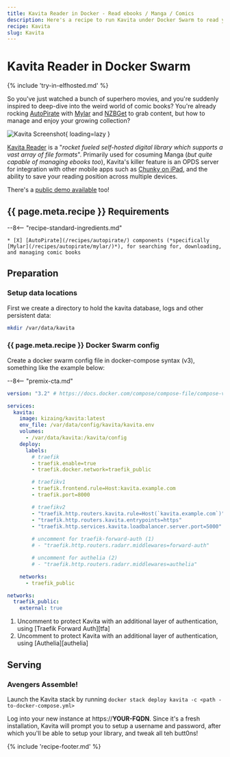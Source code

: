 ```yaml
---
title: Kavita Reader in Docker - Read ebooks / Manga / Comics
description: Here's a recipe to run Kavita under Docker Swarm to read your comics / manga / ebooks
recipe: Kavita
slug: Kavita
---
```


# Kavita Reader in Docker Swarm

{% include 'try-in-elfhosted.md' %}

So you've just watched a bunch of superhero movies, and you're suddenly inspired to deep-dive into the weird world of comic books? You're already rocking [AutoPirate](/recipes/autopirate/) with [Mylar](/recipes/autopirate/mylar/) and [NZBGet](/recipes/autopirate/nzbget/) to grab content, but how to manage and enjoy your growing collection?

![Kavita Screenshot](/images/kavita.png){ loading=lazy }

[Kavita Reader](https://www.kavitareader.com) is a "*rocket fueled self-hosted digital library which supports a vast array of file formats*". Primarily used for cosuming Manga (*but quite capable of managing ebooks too*), Kavita's killer feature is an OPDS server for integration with other mobile apps such as [Chunky on iPad](https://apps.apple.com/us/app/chunky-comic-reader/id663567628), and the ability to save your reading position across multiple devices.

There's a [public demo available](https://www.kavitareader.com/#demo) too!

## {{ page.meta.recipe }} Requirements

--8<-- "recipe-standard-ingredients.md"

    * [X] [AutoPirate](/recipes/autopirate/) components (*specifically [Mylar](/recipes/autopirate/mylar/)*), for searching for, downloading, and managing comic books

## Preparation

### Setup data locations

First we create a directory to hold the kavita database, logs and other persistent data:

```bash
mkdir /var/data/kavita
```

### {{ page.meta.recipe }} Docker Swarm config

Create a docker swarm config file in docker-compose syntax (v3), something like the example below:

--8<-- "premix-cta.md"

```yaml title="/var/data/config/kavita.yml"
version: "3.2" # https://docs.docker.com/compose/compose-file/compose-versioning/#version-3

services:
  kavita:
    image: kizaing/kavita:latest
    env_file: /var/data/config/kavita/kavita.env
    volumes:
      - /var/data/kavita:/kavita/config
    deploy:
      labels:
        # traefik
        - traefik.enable=true
        - traefik.docker.network=traefik_public

        # traefikv1
        - traefik.frontend.rule=Host:kavita.example.com
        - traefik.port=8000     

        # traefikv2
        - "traefik.http.routers.kavita.rule=Host(`kavita.example.com`)"
        - "traefik.http.routers.kavita.entrypoints=https"
        - "traefik.http.services.kavita.loadbalancer.server.port=5000" 
        
        # uncomment for traefik-forward-auth (1)
        # - "traefik.http.routers.radarr.middlewares=forward-auth"

        # uncomment for authelia (2)
        # - "traefik.http.routers.radarr.middlewares=authelia"

    networks:
      - traefik_public

networks:
  traefik_public:
    external: true
```

1. Uncomment to protect Kavita with an additional layer of authentication, using [Traefik Forward Auth][tfa]
2. Uncomment to protect Kavita with an additional layer of authentication, using [Authelia][authelia]

## Serving

### Avengers Assemble!

Launch the Kavita stack by running ```docker stack deploy kavita -c <path -to-docker-compose.yml>```

Log into your new instance at https://**YOUR-FQDN**. Since it's a fresh installation, Kavita will prompt you to setup a username and password, after which you'll be able to setup your library, and tweak all teh butt0ns!

[^1]: Since Kavita doesn't need to communicate with any other local docker services, we don't need a separate overlay network for it. Provided Traefik can reach kavita via the `traefik_public` overlay network, we've got all we need.

[^2]: There's an [active subreddit](https://www.reddit.com/r/KavitaManga/) for Kavita

{% include 'recipe-footer.md' %}
